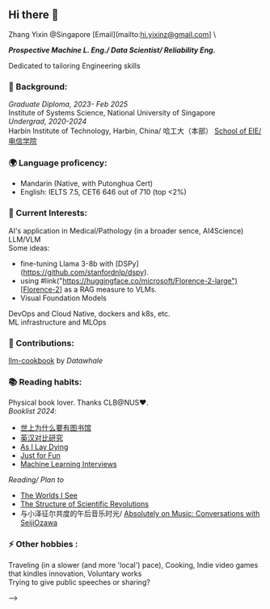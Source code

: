 ## Hi there 👋
Zhang Yixin @Singapore 
[Email](mailto:hi.yixinz@gmail.com] \

***Prospective Machine L. Eng./ Data Scientist/ Reliability Eng.***

Dedicated to tailoring Engineering skills

### 🌱 Background:
*Graduate Diploma, 2023- Feb 2025*
\
Institute of Systems Science, National University of Singapore
\
*Undergrad, 2020-2024*
\
Harbin Institute of Technology, Harbin, China/ 哈工大（本部）
[School of EIE/ 电信学院](https://seie.hit.edu.cn/English/list.htm)
### 🌍 Language proficency: 
- Mandarin (Native, with Putonghua Cert)
- English: IELTS 7.5, CET6 646 out of 710 (top <2%)
### 🔭 Current Interests:
AI's application in  Medical/Pathology (in a broader sence, AI4Science)\
LLM/VLM\
Some ideas:
- fine-tuning Llama 3-8b with [DSPy] (https://github.com/stanfordnlp/dspy).
- using #link("https://huggingface.co/microsoft/Florence-2-large")[Florence-2] as a RAG measure to VLMs.
- Visual Foundation Models

DevOps and Cloud Native, dockers and k8s, etc.\
ML infrastructure and MLOps
### 👣 Contributions:
[llm-cookbook](https://github.com/datawhalechina/llm-cookbook) by *Datawhale*
### 📚 Reading habits:
Physical book lover. Thanks CLB@NUS❤️.\
*Booklist 2024*: 
- [世上为什么要有图书馆](https://book.douban.com/subject/36593622)
- [英汉对比研究](https://book.douban.com/subject/5297697/)
- [As I Lay Dying](https://www.goodreads.com/book/show/77013.As_I_Lay_Dying)
- [Just for Fun](https://www.goodreads.com/book/show/160171.Just_for_Fun)
- [Machine Learning Interviews](https://www.oreilly.com/library/view/machine-learning-interviews/9781098146535/)

*Reading/ Plan to*
- [The Worlds I See](https://www.goodreads.com/book/show/144405196-the-worlds-i-see)
- [The Structure of Scientific Revolutions](https://www.goodreads.com/book/show/61539.The_Structure_of_Scientific_Revolutions)
- 与小泽征尔共度的午后音乐时光/ [Absolutely on Music: Conversations with SeijiOzawa](https://www.goodreads.com/book/show/28092838-absolutely-on-music)

### ⚡ Other hobbies :
Traveling (in a slower (and more 'local') pace), Cooking, Indie video games that kindles innovation, Voluntary works\
Trying to give public speeches or sharing?

-->
